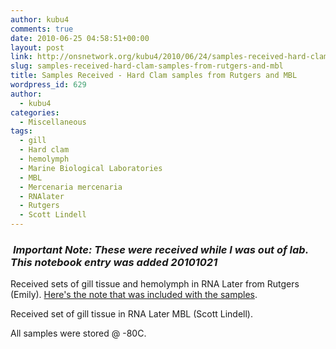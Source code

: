 ```yaml
---
author: kubu4
comments: true
date: 2010-06-25 04:58:51+00:00
layout: post
link: http://onsnetwork.org/kubu4/2010/06/24/samples-received-hard-clam-samples-from-rutgers-and-mbl/
slug: samples-received-hard-clam-samples-from-rutgers-and-mbl
title: Samples Received - Hard Clam samples from Rutgers and MBL
wordpress_id: 629
author:
  - kubu4
categories:
  - Miscellaneous
tags:
  - gill
  - Hard clam
  - hemolymph
  - Marine Biological Laboratories
  - MBL
  - Mercenaria mercenaria
  - RNAlater
  - Rutgers
  - Scott Lindell
---
```


###  *Important Note: These were received while I was out of lab. This notebook entry was added 20101021*



Received sets of gill tissue and hemolymph in RNA Later from Rutgers (Emily). [Here's the note that was included with the samples](http://eagle.fish.washington.edu/Arabidopsis/20100624-01.jpg).

Received set of gill tissue in RNA Later MBL (Scott Lindell).

All samples were stored @ -80C.

